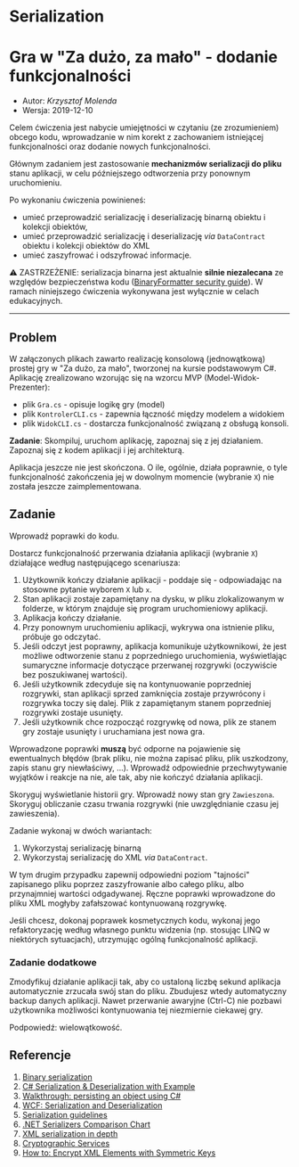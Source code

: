 # Serialization

# Gra w "Za dużo, za mało" - dodanie funkcjonalności

* Autor: _Krzysztof Molenda_
* Wersja: 2019-12-10

Celem ćwiczenia jest nabycie umiejętności w czytaniu (ze zrozumieniem) obcego kodu, wprowadzanie w nim korekt z zachowaniem istniejącej funkcjonalności oraz dodanie nowych funkcjonalności.

Głównym zadaniem jest zastosowanie **mechanizmów serializacji do pliku** stanu aplikacji, w celu późniejszego odtworzenia przy ponownym uruchomieniu.

Po wykonaniu ćwiczenia powinieneś:

* umieć przeprowadzić serializację i deserializację binarną obiektu i kolekcji obiektów,
* umieć przeprowadzić serializację i deserializację _via_ `DataContract` obiektu i kolekcji obiektów do XML
* umieć zaszyfrować i odszyfrować informacje.

⚠️ ZASTRZEŻENIE: serializacja binarna jest aktualnie **silnie niezalecana** ze względów bezpieczeństwa kodu ([BinaryFormatter security guide](https://docs.microsoft.com/en-us/dotnet/standard/serialization/binaryformatter-security-guide)). W ramach niniejszego ćwiczenia wykonywana jest wyłącznie w celach edukacyjnych.

---

## Problem

W załączonych plikach zawarto realizację konsolową (jednowątkową) prostej gry w "Za dużo, za mało", tworzonej na kursie podstawowym C#. Aplikację zrealizowano wzorując się na wzorcu MVP (Model-Widok-Prezenter):

* plik `Gra.cs` - opisuje logikę gry (model)
* plik `KontrolerCLI.cs` - zapewnia łączność między modelem a widokiem
* plik `WidokCLI.cs` - dostarcza funkcjonalność związaną z obsługą konsoli.

**Zadanie**: Skompiluj, uruchom aplikację, zapoznaj się z jej działaniem. Zapoznaj się z kodem aplikacji i jej architekturą.

Aplikacja jeszcze nie jest skończona. O ile, ogólnie, działa poprawnie, o tyle funkcjonalność zakończenia jej w dowolnym momencie (wybranie `X`) nie została jeszcze zaimplementowana.

## Zadanie

Wprowadź poprawki do kodu.

Dostarcz funkcjonalność przerwania działania aplikacji (wybranie `X`) działające według następującego scenariusza:

1. Użytkownik kończy działanie aplikacji - poddaje się - odpowiadając na stosowne pytanie wyborem `X` lub `x`.
2. Stan aplikacji zostaje zapamiętany na dysku, w pliku zlokalizowanym w folderze, w którym znajduje się program uruchomieniowy aplikacji.
3. Aplikacja kończy działanie.
4. Przy ponownym uruchomieniu aplikacji, wykrywa ona istnienie pliku, próbuje go odczytać.
5. Jeśli odczyt jest poprawny, aplikacja komunikuje użytkownikowi, że jest możliwe odtworzenie stanu z poprzedniego uruchomienia, wyświetlając sumaryczne informacje dotyczące przerwanej rozgrywki (oczywiście bez poszukiwanej wartości).
6. Jeśli użytkownik zdecyduje się na kontynuowanie poprzedniej rozgrywki, stan aplikacji sprzed zamknięcia zostaje przywrócony i rozgrywka toczy się dalej. Plik z zapamiętanym stanem poprzedniej rozgrywki zostaje usunięty.
7. Jeśli użytkownik chce rozpocząć rozgrywkę od nowa, plik ze stanem gry zostaje usunięty i uruchamiana jest nowa gra.

Wprowadzone poprawki **muszą** być odporne na pojawienie się ewentualnych błędów (brak pliku, nie można zapisać pliku, plik uszkodzony, zapis stanu gry niewłaściwy, ...). Wprowadź odpowiednie przechwytywanie wyjątków i reakcje na nie, ale tak, aby nie kończyć działania aplikacji.

Skoryguj wyświetlanie historii gry. Wprowadź nowy stan gry `Zawieszona`. Skoryguj obliczanie czasu trwania rozgrywki (nie uwzględnianie czasu jej zawieszenia).

Zadanie wykonaj w dwóch wariantach:

1. Wykorzystaj serializację binarną
2. Wykorzystaj serializację do XML _via_ `DataContract`.

W tym drugim przypadku zapewnij odpowiedni poziom "tajności" zapisanego pliku poprzez zaszyfrowanie albo całego pliku, albo przynajmniej wartości odgadywanej. Ręczne poprawki wprowadzone do pliku XML mogłyby zafałszować kontynuowaną rozgrywkę.

Jeśli chcesz, dokonaj poprawek kosmetycznych kodu, wykonaj jego refaktoryzację według własnego punktu widzenia (np. stosując LINQ w niektórych sytuacjach), utrzymując ogólną funkcjonalność aplikacji.

### Zadanie dodatkowe

Zmodyfikuj działanie aplikacji tak, aby co ustaloną liczbę sekund aplikacja automatycznie zrzucała swój stan do pliku. Zbudujesz wtedy automatyczny backup danych aplikacji. Nawet przerwanie awaryjne (Ctrl-C) nie pozbawi użytkownika możliwości kontynuowania tej niezmiernie ciekawej gry.

Podpowiedź: wielowątkowość.

## Referencje

1. [Binary serialization](https://docs.microsoft.com/en-us/dotnet/standard/serialization/binary-serialization)
2. [C# Serialization & Deserialization with Example](https://www.guru99.com/c-sharp-serialization.html)
3. [Walkthrough: persisting an object using C#](https://docs.microsoft.com/en-us/dotnet/csharp/programming-guide/concepts/serialization/walkthrough-persisting-an-object-in-visual-studio)
4. [WCF: Serialization and Deserialization](https://docs.microsoft.com/en-us/dotnet/framework/wcf/feature-details/serialization-and-deserialization)
5. [Serialization guidelines](https://docs.microsoft.com/en-us/dotnet/standard/serialization/serialization-guidelines)
6. [.NET Serializers Comparison Chart](https://manski.net/2014/10/net-serializers-comparison-chart/)
7. [XML serialization in depth](https://docs.microsoft.com/en-us/dotnet/standard/serialization/introducing-xml-serialization)
8. [Cryptographic Services](https://docs.microsoft.com/en-us/dotnet/standard/security/cryptographic-services)
9. [How to: Encrypt XML Elements with Symmetric Keys](https://docs.microsoft.com/pl-pl/dotnet/standard/security/how-to-encrypt-xml-elements-with-symmetric-keys)
